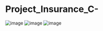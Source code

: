 # Project_Insurance_C-

![image](https://user-images.githubusercontent.com/87576012/201512164-31141613-4499-4c64-9165-1f79a98cd3bd.png)
![image](https://user-images.githubusercontent.com/87576012/201512178-8f4e23c5-e6fe-45b6-a1da-17ba218ef90a.png)
![image](https://user-images.githubusercontent.com/87576012/201512180-835f6a28-cce6-4708-bda4-e31e9c701f34.png)

